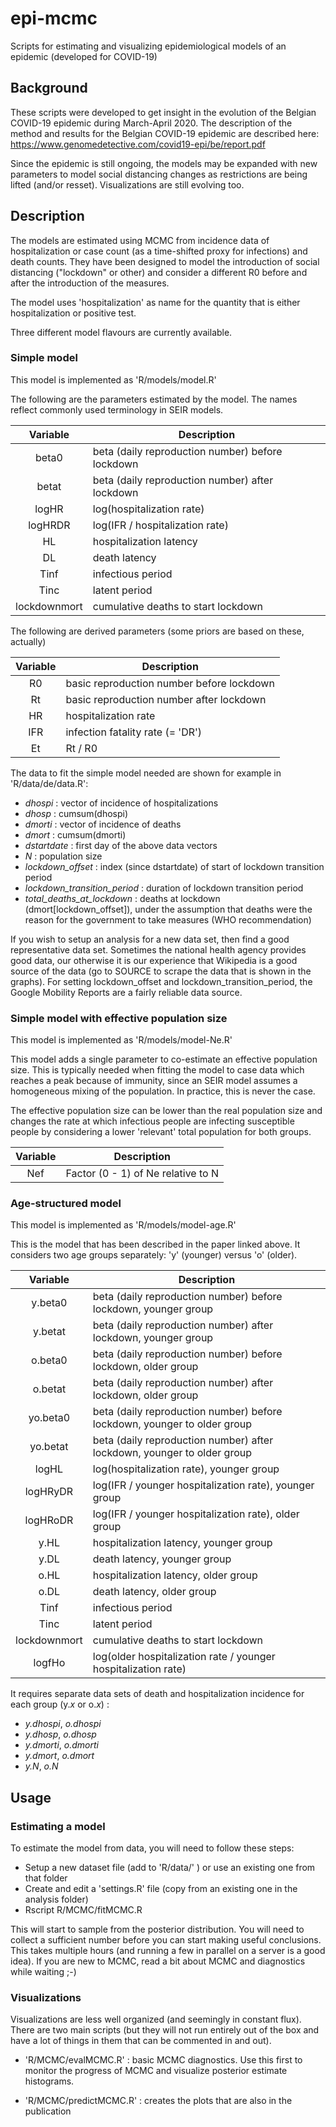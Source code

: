 # epi-mcmc
Scripts for estimating and visualizing epidemiological models of an epidemic (developed for COVID-19)

## Background

These scripts were developed to get insight in the evolution of the
Belgian COVID-19 epidemic during March-April 2020. The description of
the method and results for the Belgian COVID-19 epidemic are described
here: https://www.genomedetective.com/covid19-epi/be/report.pdf

Since the epidemic is still ongoing, the models may be expanded with
new parameters to model social distancing changes as restrictions are
being lifted (and/or resset). Visualizations are still evolving too.

## Description

The models are estimated using MCMC from incidence data of
hospitalization or case count (as a time-shifted proxy for infections)
and death counts. They have been designed to model the introduction of
social distancing ("lockdown" or other) and consider a different R0
before and after the introduction of the measures.

The model uses 'hospitalization' as name for the quantity that is
either hospitalization or positive test.

Three different model flavours are currently available.

### Simple model

This model is implemented as 'R/models/model.R'

The following are the parameters estimated by the model. The names
reflect commonly used terminology in SEIR models.

| Variable | Description                                       |
|:--------:|---------------------------------------------------|
| beta0    | beta (daily reproduction number) before lockdown  |
| betat    | beta (daily reproduction number) after lockdown   |
| logHR    | log(hospitalization rate)                         |
| logHRDR  | log(IFR / hospitalization rate)                   |
| HL       | hospitalization latency                           |
| DL       | death latency                                     |
| Tinf     | infectious period                                 |
| Tinc     | latent period                                     |
| lockdownmort | cumulative deaths to start lockdown           |

The following are derived parameters (some priors are based on these,
actually)

| Variable | Description                                       |
|:--------:|---------------------------------------------------|
| R0       | basic reproduction number before lockdown         |
| Rt       | basic reproduction number after lockdown          |
| HR       | hospitalization rate                              |
| IFR      | infection fatality rate (= 'DR')                  |
| Et       | Rt / R0                                           |

The data to fit the simple model needed are shown for example in 'R/data/de/data.R':

* *dhospi* : vector of incidence of hospitalizations
* *dhosp* : cumsum(dhospi)
* *dmorti* : vector of incidence of deaths
* *dmort* : cumsum(dmorti)
* *dstartdate* : first day of the above data vectors
* *N* : population size
* *lockdown_offset* : index (since dstartdate) of start of lockdown transition period
* *lockdown_transition_period* : duration of lockdown transition period
* *total_deaths_at_lockdown* : deaths at lockdown (dmort[lockdown_offset]), under the assumption that deaths were the reason for the government to take measures (WHO recommendation)

If you wish to setup an analysis for a new data set, then find a good
representative data set. Sometimes the national health agency provides
good data, our otherwise it is our experience that Wikipedia is a good
source of the data (go to SOURCE to scrape the data that is shown in
the graphs). For setting lockdown_offset and
lockdown_transition_period, the Google Mobility Reports are a fairly
reliable data source.

### Simple model with effective population size

This model is implemented as 'R/models/model-Ne.R'

This model adds a single parameter to co-estimate an effective
population size. This is typically needed when fitting the model to
case data which reaches a peak because of immunity, since an SEIR
model assumes a homogeneous mixing of the population. In practice,
this is never the case.

The effective population size can be lower than the real population
size and changes the rate at which infectious people are infecting
susceptible people by considering a lower 'relevant' total population
for both groups.

| Variable | Description                                       |
|:--------:|---------------------------------------------------|
| Nef      | Factor (0 - 1) of Ne relative to N                |

### Age-structured model

This model is implemented as 'R/models/model-age.R'

This is the model that has been described in the paper linked
above. It considers two age groups separately: 'y' (younger) versus
'o' (older).

| Variable | Description                                                               |
|:--------:|---------------------------------------------------------------------------|
| y.beta0  | beta (daily reproduction number) before lockdown, younger group           |
| y.betat  | beta (daily reproduction number) after lockdown, younger group            |
| o.beta0  | beta (daily reproduction number) before lockdown, older group             |
| o.betat  | beta (daily reproduction number) after lockdown, older group              |
| yo.beta0 | beta (daily reproduction number) before lockdown, younger to older group  |
| yo.betat | beta (daily reproduction number) after lockdown, younger to older group   |
| logHL    | log(hospitalization rate), younger group                                  |
| logHRyDR | log(IFR / younger hospitalization rate), younger group                    |
| logHRoDR | log(IFR / younger hospitalization rate), older group                      |
| y.HL     | hospitalization latency, younger group                                    |
| y.DL     | death latency, younger group                                              |
| o.HL     | hospitalization latency, older group                                      |
| o.DL     | death latency, older group                                                |
| Tinf     | infectious period                                                         |
| Tinc     | latent period                                                             |
| lockdownmort | cumulative deaths to start lockdown                                   |
| logfHo   | log(older hospitalization rate / younger hospitalization rate)            |

It requires separate data sets of death and hospitalization incidence
for each group (y.*x* or o.*x*) :

* *y.dhospi*, *o.dhospi*
* *y.dhosp*, *o.dhosp*
* *y.dmorti*, *o.dmorti*
* *y.dmort*, *o.dmort*
* *y.N*, *o.N*

## Usage

### Estimating a model

To estimate the model from data, you will need to follow these steps:

* Setup a new dataset file (add to 'R/data/' ) or use an existing one from that folder
* Create and edit a 'settings.R' file (copy from an existing one in the analysis folder)
* Rscript R/MCMC/fitMCMC.R

This will start to sample from the posterior distribution. You will
need to collect a sufficient number before you can start making useful
conclusions. This takes multiple hours (and running a few in parallel
on a server is a good idea). If you are new to MCMC, read a bit about
MCMC and diagnostics while waiting ;-)

### Visualizations

Visualizations are less well organized (and seemingly in constant flux). There are two
main scripts (but they will not run entirely out of the box and have a lot of things in them
that can be commented in and out).

* 'R/MCMC/evalMCMC.R' : basic MCMC diagnostics. Use this first to monitor the
  progress of MCMC and visualize posterior estimate histograms.

* 'R/MCMC/predictMCMC.R' : creates the plots that are also in the publication

